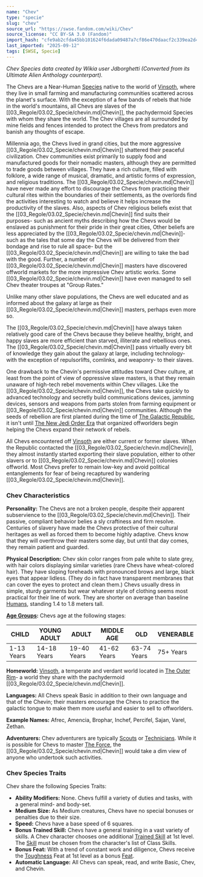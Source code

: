 ```yaml
---
name: "Chev"
type: "specie"
slug: "chev"
source_url: "https://swse.fandom.com/wiki/Chev"
source_license: "CC BY-SA 3.0 (Fandom)"
import_hash: "cfe9ab2cfda45bb101624f6dada09487a7cf86e470daacf2c339ea2d4274f8ef"
last_imported: "2025-09-12"
tags: [SWSE, Specie]
---
```

*Chev Species data created by Wikia user Jdborghetti (Converted from its Ultimate Alien Anthology counterpart).*

The Chevs are a Near-Human [Species](https://swse.fandom.com/wiki/Species) native to the world of [Vinsoth](https://swse.fandom.com/wiki/Vinsoth), where they live in small farming and manufacturing communities scattered across the planet's surface. With the exception of a few bands of rebels that hide in the world's mountains, all Chevs are slaves of the [[03_Regole/03.02_Specie/chevin.md|Chevin]], the pachydermoid Species with whom they share the world. The Chev villages are all surrounded by mine fields and fences intended to protect the Chevs from predators and banish any thoughts of escape.

Millennia ago, the Chevs lived in grand cities, but the more aggressive [[03_Regole/03.02_Specie/chevin.md|Chevin]] shattered their peaceful civilization. Chev communities exist primarily to supply food and manufactured goods for their nomadic masters, although they are permitted to trade goods between villages. They have a rich culture, filled with folklore, a wide range of musical, dramatic, and artistic forms of expression, and religious traditions. The [[03_Regole/03.02_Specie/chevin.md|Chevin]] have never made any effort to discourage the Chevs from practicing their cultural rites within the boundaries of their settlements, as the overlords find the activities interesting to watch and believe it helps increase the productivity of the slaves. Also, aspects of Chev religious beliefs exist that the [[03_Regole/03.02_Specie/chevin.md|Chevin]] find suits their purposes- such as ancient myths describing how the Chevs would be enslaved as punishment for their pride in their great cities, Other beliefs are less appreciated by the [[03_Regole/03.02_Specie/chevin.md|Chevin]]- such as the tales that some day the Chevs will be delivered from their bondage and rise to rule all space- but the [[03_Regole/03.02_Specie/chevin.md|Chevin]] are willing to take the bad with the good. Further, a number of [[03_Regole/03.02_Specie/chevin.md|Chevin]] masters have discovered offworld markets for the more impressive Chev artistic works. Some [[03_Regole/03.02_Specie/chevin.md|Chevin]] have even managed to sell Chev theater troupes at "Group Rates."

Unlike many other slave populations, the Chevs are well educated and as informed about the galaxy at large as their [[03_Regole/03.02_Specie/chevin.md|Chevin]] masters, perhaps even more so.

The [[03_Regole/03.02_Specie/chevin.md|Chevin]] have always taken relatively good care of the Chevs because they believe healthy, bright, and happy slaves are more efficient than starved, illiterate and rebellious ones. The [[03_Regole/03.02_Specie/chevin.md|Chevin]] pass virtually every bit of knowledge they gain about the galaxy at large, including technology- with the exception of repulsorlifts, comlinks, and weaponry- to their slaves.

One drawback to the Chevin's permissive attitudes toward Chev culture, at least from the point of view of oppressive slave masters, is that they remain unaware of high-tech rebel movements within Chev villages. Like the [[03_Regole/03.02_Specie/chevin.md|Chevin]], the Chevs take quickly to advanced technology and secretly build communications devices, jamming devices, sensors and weapons from parts stolen from farming equipment or [[03_Regole/03.02_Specie/chevin.md|Chevin]] communities. Although the seeds of rebellion are first planted during the time of [The Galactic Republic](https://swse.fandom.com/wiki/The_Galactic_Republic), it isn't until [The New Jedi Order Era](https://swse.fandom.com/wiki/The_New_Jedi_Order_Era) that organized offworlders begin helping the Chevs expand their network of rebels.

All Chevs encountered off [Vinsoth](https://swse.fandom.com/wiki/Vinsoth) are either current or former slaves. When the Republic contacted the [[03_Regole/03.02_Specie/chevin.md|Chevin]], they almost instantly started exporting their slave population, either to other slavers or to [[03_Regole/03.02_Specie/chevin.md|Chevin]] colonies offworld. Most Chevs prefer to remain low-key and avoid political entanglements for fear of being recaptured by wandering [[03_Regole/03.02_Specie/chevin.md|Chevin]].

### Chev Characteristics
**Personality:** The Chevs are not a broken people, despite their apparent subservience to the [[03_Regole/03.02_Specie/chevin.md|Chevin]]. Their passive, compliant behavior belies a sly craftiness and firm resolve. Centuries of slavery have made the Chevs protective of their cultural heritages as well as forced them to become highly adaptive. Chevs know that they will overthrow their masters some day, but until that day comes, they remain patient and guarded.

**Physical Description:** Chev skin color ranges from pale white to slate grey, with hair colors displaying similar varieties (rare Chevs have wheat-colored hair). They have sloping foreheads with pronounced brows and large, black eyes that appear lidless. (They do in fact have transparent membranes that can cover the eyes to protect and clean them.) Chevs usually dress in simple, sturdy garments but wear whatever style of clothing seems most practical for their line of work. They are shorter on average than baseline [Humans](https://swse.fandom.com/wiki/Humans), standing 1.4 to 1.8 meters tall. 

**[Age Groups](https://swse.fandom.com/wiki/Age_Groups):** Chevs age at the following stages:

| CHILD | YOUNG ADULT | ADULT | MIDDLE AGE | OLD | VENERABLE |
| --- | --- | --- | --- | --- | --- |
| 1-13 Years | 14-18 Years | 19-40 Years | 41-62 Years | 63-74 Years | 75+ Years |

**Homeworld:** [Vinsoth](https://swse.fandom.com/wiki/Vinsoth), a temperate and verdant world located in [The Outer Rim](https://swse.fandom.com/wiki/The_Outer_Rim)- a world they share with the pachydermoid [[03_Regole/03.02_Specie/chevin.md|Chevin]].

**Languages:** All Chevs speak Basic in addition to their own language and that of the Chevin; their masters encourage the Chevs to practice the galactic tongue to make them more useful and easier to sell to offworlders.

**Example Names:** Afrec, Amencia, Brophar, Inchef, Percifel, Sajan, Varel, Zethan.

**Adventurers:** Chev adventurers are typically [Scouts](https://swse.fandom.com/wiki/Scouts) or [Technicians](https://swse.fandom.com/wiki/Technicians). While it is possible for Chevs to master [The Force](https://swse.fandom.com/wiki/The_Force), the [[03_Regole/03.02_Specie/chevin.md|Chevin]] would take a dim view of anyone who undertook such activities.
### Chev Species Traits
Chev share the following Species Traits:
- **Ability Modifiers:** None. Chevs fulfill a variety of duties and tasks, with a general mind- and body-set.
- **Medium Size:** As Medium creatures, Chevs have no special bonuses or penalties due to their size.
- **Speed:** Chevs have a base speed of 6 squares.
- **Bonus Trained Skill:** Chevs have a general training in a vast variety of skills. A Chev character chooses one additional [Trained Skill](https://swse.fandom.com/wiki/Trained_Skill) at 1st level. The [Skill](https://swse.fandom.com/wiki/Skill) must be chosen from the character's list of Class Skills.
- **Bonus Feat:** With a trend of constant work and diligence, Chevs receive the [Toughness](https://swse.fandom.com/wiki/Toughness) Feat at 1st level as a bonus [Feat](https://swse.fandom.com/wiki/Feat).
- **Automatic Language:** All Chevs can speak, read, and write Basic, Chev, and Chevin.